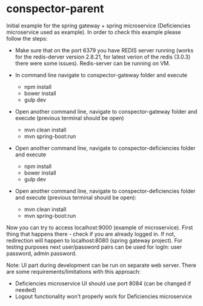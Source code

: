 # conspector-parent

Initial example for the spring gateway + spring microservice (Deficiencies microservice used as example).
In order to check this example please follow the steps:
- Make sure that on the port 6379 you have REDIS server running (works for the redis-derver version 2.8.21, for latest verion of the redis (3.0.3) there were some issues). Redis-server can be running on VM.

- In command line navigate to conspector-gateway folder and execute 
	- npm install
	- bower install
	- gulp dev	

- Open another command line, navigate to conspector-gateway folder and execute (previous terminal should be open)
	- mvn clean install
	- mvn spring-boot:run

- Open another command line, navigate to conspector-deficiencies folder and execute 
	- npm install
	- bower install
	- gulp dev		

- Open another command line, navigate to conspector-deficiencies folder and execute (previous terminal should be open): 
	- mvn clean install
	- mvn spring-boot:run	

Now you can try to access localhost:9000 (example of microservice). First thing that happens there - check if you are already logged in. If not, redirection will happen to localhost:8080 (spring gateway project).
For testing purposes next user/password pairs can be used for logIn: user password, admin password.

Note: UI part during development can be run on separate web server. There are some requirements/limitations with this approach: 
- Deficiencies microservice UI should use port 8084 (can be changed if needed)
- Logout functionality won't properly work for Deficiencies microservice 

	

